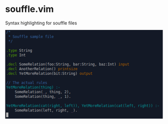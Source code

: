 # souffle.vim
Syntax highlighting for souffle files

![Syntax Highlights](doc/sample.png "Syntax Highlights")
